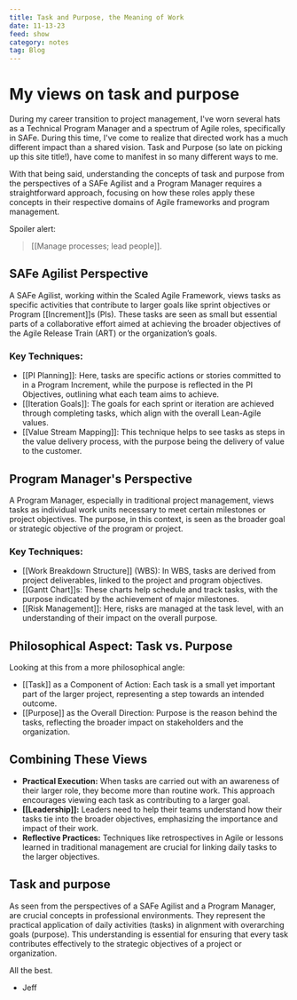 ```yaml
---
title: Task and Purpose, the Meaning of Work
date: 11-13-23
feed: show
category: notes
tag: Blog 
---
```


# My views on task and purpose

During my career transition to project management, I've worn several hats as a Technical Program Manager and a spectrum of Agile roles, specifically in SAFe. During this time, I've come to realize that directed work has a much different impact than a shared vision. Task and Purpose (so late on picking up this site title!), have come to manifest in so many different ways to me.

With that being said, understanding the concepts of task and purpose from the perspectives of a SAFe Agilist and a Program Manager requires a straightforward approach, focusing on how these roles apply these concepts in their respective domains of Agile frameworks and program management.

Spoiler alert:

> [[Manage processes; lead people]].

## SAFe Agilist Perspective

A SAFe Agilist, working within the Scaled Agile Framework, views tasks as specific activities that contribute to larger goals like sprint objectives or Program [[Increment]]s (PIs). These tasks are seen as small but essential parts of a collaborative effort aimed at achieving the broader objectives of the Agile Release Train (ART) or the organization’s goals.

### Key Techniques:

- [[PI Planning]]: Here, tasks are specific actions or stories committed to in a Program Increment, while the purpose is reflected in the PI Objectives, outlining what each team aims to achieve.
- [[Iteration Goals]]: The goals for each sprint or iteration are achieved through completing tasks, which align with the overall Lean-Agile values.
- [[Value Stream Mapping]]: This technique helps to see tasks as steps in the value delivery process, with the purpose being the delivery of value to the customer.

## Program Manager's Perspective

A Program Manager, especially in traditional project management, views tasks as individual work units necessary to meet certain milestones or project objectives. The purpose, in this context, is seen as the broader goal or strategic objective of the program or project.

### Key Techniques:

- [[Work Breakdown Structure]] (WBS): In WBS, tasks are derived from project deliverables, linked to the project and program objectives.
- [[Gantt Chart]]s: These charts help schedule and track tasks, with the purpose indicated by the achievement of major milestones.
- [[Risk Management]]: Here, risks are managed at the task level, with an understanding of their impact on the overall purpose.

## Philosophical Aspect: Task vs. Purpose

Looking at this from a more philosophical angle:

- [[Task]] as a Component of Action: Each task is a small yet important part of the larger project, representing a step towards an intended outcome.
- [[Purpose]] as the Overall Direction: Purpose is the reason behind the tasks, reflecting the broader impact on stakeholders and the organization.

## Combining These Views

- **Practical Execution:** When tasks are carried out with an awareness of their larger role, they become more than routine work. This approach encourages viewing each task as contributing to a larger goal.
- **[[Leadership]]:** Leaders need to help their teams understand how their tasks tie into the broader objectives, emphasizing the importance and impact of their work.
- **Reflective Practices:** Techniques like retrospectives in Agile or lessons learned in traditional management are crucial for linking daily tasks to the larger objectives.

## Task and purpose 

As seen from the perspectives of a SAFe Agilist and a Program Manager, are crucial concepts in professional environments. They represent the practical application of daily activities (tasks) in alignment with overarching goals (purpose). This understanding is essential for ensuring that every task contributes effectively to the strategic objectives of a project or organization.

All the best.

- Jeff